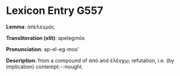 # Lexicon Entry G557

**Lemma**: ἀπελεγμός

**Transliteration (xlit)**: apelegmós

**Pronunciation**: ap-el-eg-mos'

**Description**:
from a compound of ἀπό and ἐλέγχω; refutation, i.e. (by implication) contempt:--nought.
